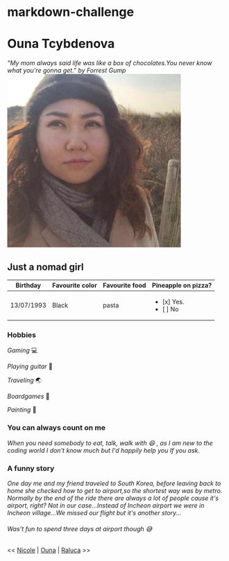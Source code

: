 # markdown-challenge
# Ouna Tcybdenova
*"My mom always said life was like a box of chocolates.You never know what you're gonna get." by Forrest Gump*
![Me](https://github.com/Ouna-Bilegma/markdown-challenge/blob/master/66670076.jpeg)

## Just a nomad girl
Birthday | Favourite color | Favourite food | Pineapple on pizza? |
------------ | ------------- | ------------ | ---------------- |
13/07/1993 | Black | pasta | <ul><li> [x] Yes. </li> <li> [ ] No </li> </ul>|

### Hobbies
*Gaming*  :computer:

*Playing guitar* :guitar:

*Traveling* :earth_asia:

*Boardgames*  :space_invader:

*Painting*  :art:

### You can always count on me 
*When you need somebody to eat, talk, walk with :smile:  , as I am new to the coding world I don't know much but I'd happily help you If you ask.*

### A funny story
*One day me and my friend traveled to South Korea, before leaving back to home she checked how to get to airport,so the shortest way was by metro. Normally by the end of the ride there are always a lot of people cause it's airport, right? Not in our case...Instead of Incheon airport we were in Incheon village...We missed our flight but it's another story...*
###### Was't fun to spend three days at airport though  :sweat_smile:



<< [Nicole]( https://github.com/NicolSaha/markdown-challenge/blob/master/README.md) | [Ouna]( https://github.com/Ouna-Bilegma/markdown-challenge/blob/master/README.md) | [Raluca](https://github.com/RalucaElisabetaR/markdown-challenge/blob/master/README.md) >>
